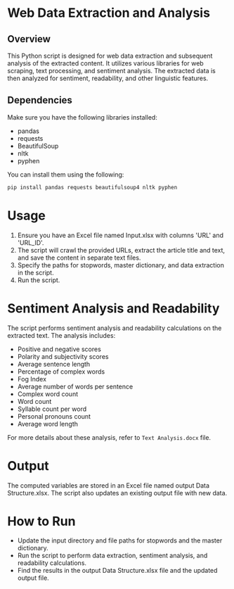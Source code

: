 # Web Data Extraction and Analysis

## Overview
This Python script is designed for web data extraction and subsequent analysis of the extracted content. It utilizes various libraries for web scraping, text processing, and sentiment analysis. The extracted data is then analyzed for sentiment, readability, and other linguistic features.

## Dependencies
Make sure you have the following libraries installed:
- pandas
- requests
- BeautifulSoup
- nltk
- pyphen

You can install them using the following:
```bash
pip install pandas requests beautifulsoup4 nltk pyphen
```

# Usage
1. Ensure you have an Excel file named Input.xlsx with columns 'URL' and 'URL_ID'.
2. The script will crawl the provided URLs, extract the article title and text, and save the content in separate text files.
3. Specify the paths for stopwords, master dictionary, and data extraction in the script.
4. Run the script.

# Sentiment Analysis and Readability
The script performs sentiment analysis and readability calculations on the extracted text. The analysis includes:

- Positive and negative scores
- Polarity and subjectivity scores
- Average sentence length
- Percentage of complex words
- Fog Index
- Average number of words per sentence
- Complex word count
- Word count
- Syllable count per word
- Personal pronouns count
- Average word length

For more details about these analysis, refer to `Text Analysis.docx` file.

# Output
The computed variables are stored in an Excel file named output Data Structure.xlsx. The script also updates an existing output file with new data.

# How to Run
- Update the input directory and file paths for stopwords and the master dictionary.
- Run the script to perform data extraction, sentiment analysis, and readability calculations.
- Find the results in the output Data Structure.xlsx file and the updated output file.

